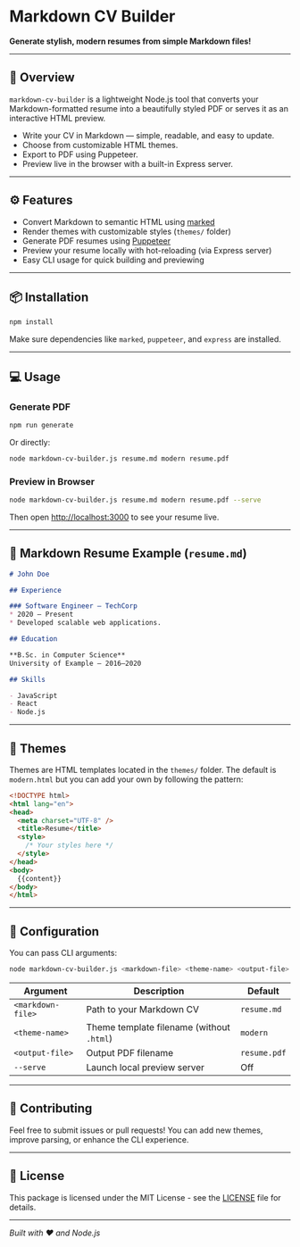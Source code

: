 # Markdown CV Builder

**Generate stylish, modern resumes from simple Markdown files!**

---

## 🚀 Overview

`markdown-cv-builder` is a lightweight Node.js tool that converts your Markdown-formatted resume into a beautifully styled PDF or serves it as an interactive HTML preview.

- Write your CV in Markdown — simple, readable, and easy to update.
- Choose from customizable HTML themes.
- Export to PDF using Puppeteer.
- Preview live in the browser with a built-in Express server.

---

## ⚙️ Features

- Convert Markdown to semantic HTML using [marked](https://github.com/markedjs/marked)
- Render themes with customizable styles (`themes/` folder)
- Generate PDF resumes using [Puppeteer](https://pptr.dev/)
- Preview your resume locally with hot-reloading (via Express server)
- Easy CLI usage for quick building and previewing

---

## 📦 Installation

```bash
npm install
```

Make sure dependencies like `marked`, `puppeteer`, and `express` are installed.

---

## 💻 Usage

### Generate PDF

```bash
npm run generate
```

Or directly:

```bash
node markdown-cv-builder.js resume.md modern resume.pdf
```

### Preview in Browser

```bash
node markdown-cv-builder.js resume.md modern resume.pdf --serve
```

Then open [http://localhost:3000](http://localhost:3000) to see your resume live.

---

## 📝 Markdown Resume Example (`resume.md`)

```markdown
# John Doe

## Experience

### Software Engineer – TechCorp
* 2020 – Present
* Developed scalable web applications.

## Education

**B.Sc. in Computer Science**  
University of Example – 2016–2020

## Skills

- JavaScript
- React
- Node.js
```

---

## 🎨 Themes

Themes are HTML templates located in the `themes/` folder. The default is `modern.html` but you can add your own by following the pattern:

```html
<!DOCTYPE html>
<html lang="en">
<head>
  <meta charset="UTF-8" />
  <title>Resume</title>
  <style>
    /* Your styles here */
  </style>
</head>
<body>
  {{content}}
</body>
</html>
```

---

## 🔧 Configuration

You can pass CLI arguments:

```bash
node markdown-cv-builder.js <markdown-file> <theme-name> <output-file> [--serve]
```

| Argument          | Description                               | Default      |
| ----------------- | ----------------------------------------- | ------------ |
| `<markdown-file>` | Path to your Markdown CV                  | `resume.md`  |
| `<theme-name>`    | Theme template filename (without `.html`) | `modern`     |
| `<output-file>`   | Output PDF filename                       | `resume.pdf` |
| `--serve`         | Launch local preview server               | Off          |

---

## 🤝 Contributing

Feel free to submit issues or pull requests! You can add new themes, improve parsing, or enhance the CLI experience.

---

## 📄 License

This package is licensed under the  MIT License - see the [LICENSE](https://github.com/MadhushaPrasad/markdown-cv-builder/blob/main/LICENSE) file for details.

---

*Built with ❤️ and Node.js*
